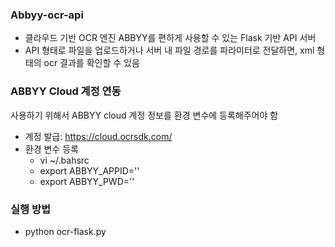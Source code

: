 ### Abbyy-ocr-api
* 클라우드 기반 OCR 엔진 ABBYY를 편하게 사용할 수 있는 Flask 기반 API 서버
* API 형태로 파일을 업로드하거나 서버 내 파일 경로를 파라미터로 전달하면, xml 형태의 ocr 결과를 확인할 수 있음

### ABBYY Cloud 계정 연동
사용하기 위해서 ABBYY cloud 계정 정보를 환경 변수에 등록해주어야 함
* 계정 발급: https://cloud.ocrsdk.com/
* 환경 변수 등록
  * vi ~/.bahsrc
  * export ABBYY_APPID=''
  * export ABBYY_PWD=''


### 실행 방법
  * python ocr-flask.py

